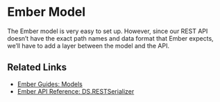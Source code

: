 # Ember Model

The Ember model is very easy to set up. However, since our REST API doesn’t have the exact path names and data format that Ember expects, we’ll have to add a layer between the model and the API.

## Related Links

- [Ember Guides: Models](http://guides.emberjs.com/v1.10.0/models/)
- [Ember API Reference: DS.RESTSerializer](http://emberjs.com/api/data/classes/DS.RESTSerializer.html)
